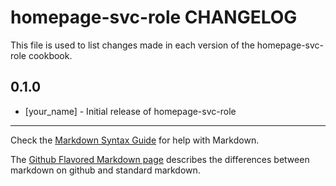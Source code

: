 homepage-svc-role CHANGELOG
===========================

This file is used to list changes made in each version of the homepage-svc-role cookbook.

0.1.0
-----
- [your_name] - Initial release of homepage-svc-role

- - -
Check the [Markdown Syntax Guide](http://daringfireball.net/projects/markdown/syntax) for help with Markdown.

The [Github Flavored Markdown page](http://github.github.com/github-flavored-markdown/) describes the differences between markdown on github and standard markdown.
